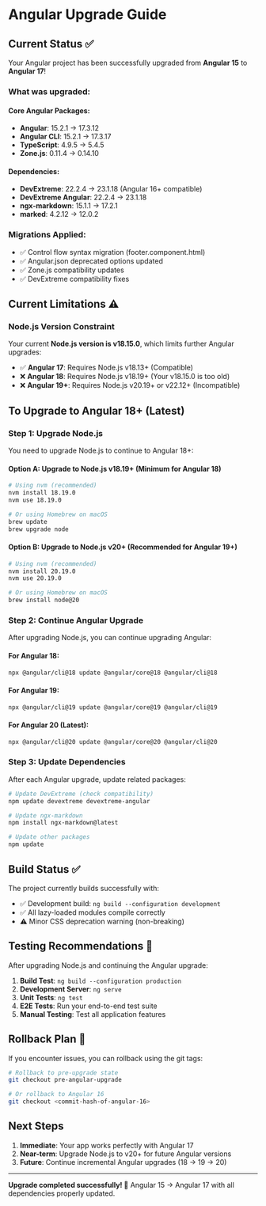 # Angular Upgrade Guide

## Current Status ✅

Your Angular project has been successfully upgraded from **Angular 15** to **Angular 17**!

### What was upgraded:

#### Core Angular Packages:
- **Angular**: 15.2.1 → 17.3.12
- **Angular CLI**: 15.2.1 → 17.3.17
- **TypeScript**: 4.9.5 → 5.4.5
- **Zone.js**: 0.11.4 → 0.14.10

#### Dependencies:
- **DevExtreme**: 22.2.4 → 23.1.18 (Angular 16+ compatible)
- **DevExtreme Angular**: 22.2.4 → 23.1.18
- **ngx-markdown**: 15.1.1 → 17.2.1
- **marked**: 4.2.12 → 12.0.2

### Migrations Applied:
- ✅ Control flow syntax migration (footer.component.html)
- ✅ Angular.json deprecated options updated
- ✅ Zone.js compatibility updates
- ✅ DevExtreme compatibility fixes

## Current Limitations ⚠️

### Node.js Version Constraint
Your current **Node.js version is v18.15.0**, which limits further Angular upgrades:

- ✅ **Angular 17**: Requires Node.js v18.13+ (Compatible)
- ❌ **Angular 18**: Requires Node.js v18.19+ (Your v18.15.0 is too old)
- ❌ **Angular 19+**: Requires Node.js v20.19+ or v22.12+ (Incompatible)

## To Upgrade to Angular 18+ (Latest)

### Step 1: Upgrade Node.js

You need to upgrade Node.js to continue to Angular 18+:

#### Option A: Upgrade to Node.js v18.19+ (Minimum for Angular 18)
```bash
# Using nvm (recommended)
nvm install 18.19.0
nvm use 18.19.0

# Or using Homebrew on macOS
brew update
brew upgrade node
```

#### Option B: Upgrade to Node.js v20+ (Recommended for Angular 19+)
```bash
# Using nvm (recommended)
nvm install 20.19.0
nvm use 20.19.0

# Or using Homebrew on macOS
brew install node@20
```

### Step 2: Continue Angular Upgrade

After upgrading Node.js, you can continue upgrading Angular:

#### For Angular 18:
```bash
npx @angular/cli@18 update @angular/core@18 @angular/cli@18
```

#### For Angular 19:
```bash
npx @angular/cli@19 update @angular/core@19 @angular/cli@19
```

#### For Angular 20 (Latest):
```bash
npx @angular/cli@20 update @angular/core@20 @angular/cli@20
```

### Step 3: Update Dependencies

After each Angular upgrade, update related packages:

```bash
# Update DevExtreme (check compatibility)
npm update devextreme devextreme-angular

# Update ngx-markdown
npm install ngx-markdown@latest

# Update other packages
npm update
```

## Build Status ✅

The project currently builds successfully with:
- ✅ Development build: `ng build --configuration development`
- ✅ All lazy-loaded modules compile correctly
- ⚠️ Minor CSS deprecation warning (non-breaking)

## Testing Recommendations 🧪

After upgrading Node.js and continuing the Angular upgrade:

1. **Build Test**: `ng build --configuration production`
2. **Development Server**: `ng serve`
3. **Unit Tests**: `ng test`
4. **E2E Tests**: Run your end-to-end test suite
5. **Manual Testing**: Test all application features

## Rollback Plan 🔄

If you encounter issues, you can rollback using the git tags:

```bash
# Rollback to pre-upgrade state
git checkout pre-angular-upgrade

# Or rollback to Angular 16
git checkout <commit-hash-of-angular-16>
```

## Next Steps

1. **Immediate**: Your app works perfectly with Angular 17
2. **Near-term**: Upgrade Node.js to v20+ for future Angular versions
3. **Future**: Continue incremental Angular upgrades (18 → 19 → 20)

---

**Upgrade completed successfully! 🎉**
Angular 15 → Angular 17 with all dependencies properly updated.